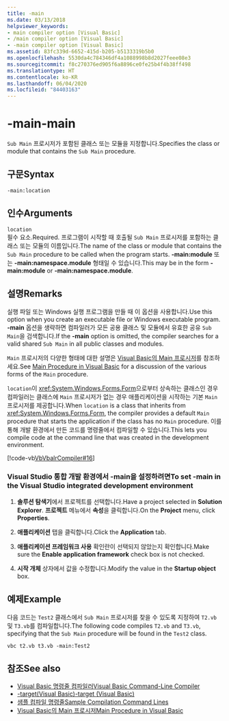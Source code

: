 ```yaml
---
title: -main
ms.date: 03/13/2018
helpviewer_keywords:
- main compiler option [Visual Basic]
- /main compiler option [Visual Basic]
- -main compiler option [Visual Basic]
ms.assetid: 83fc339d-6652-415d-b205-b5133319b5b0
ms.openlocfilehash: 5530da4c784346df4a1088998b8d2027feee08e3
ms.sourcegitcommit: f8c270376ed905f6a8896ce0fe25b4f4b38ff498
ms.translationtype: HT
ms.contentlocale: ko-KR
ms.lasthandoff: 06/04/2020
ms.locfileid: "84403163"
---
```

# <a name="-main"></a><span data-ttu-id="b38b8-102">-main</span><span class="sxs-lookup"><span data-stu-id="b38b8-102">-main</span></span>
<span data-ttu-id="b38b8-103">`Sub Main` 프로시저가 포함된 클래스 또는 모듈을 지정합니다.</span><span class="sxs-lookup"><span data-stu-id="b38b8-103">Specifies the class or module that contains the `Sub Main` procedure.</span></span>  
  
## <a name="syntax"></a><span data-ttu-id="b38b8-104">구문</span><span class="sxs-lookup"><span data-stu-id="b38b8-104">Syntax</span></span>  
  
```console  
-main:location  
```  
  
## <a name="arguments"></a><span data-ttu-id="b38b8-105">인수</span><span class="sxs-lookup"><span data-stu-id="b38b8-105">Arguments</span></span>  
 `location`  
 <span data-ttu-id="b38b8-106">필수 요소.</span><span class="sxs-lookup"><span data-stu-id="b38b8-106">Required.</span></span> <span data-ttu-id="b38b8-107">프로그램이 시작할 때 호출될 `Sub Main` 프로시저를 포함하는 클래스 또는 모듈의 이름입니다.</span><span class="sxs-lookup"><span data-stu-id="b38b8-107">The name of the class or module that contains the `Sub Main` procedure to be called when the program starts.</span></span> <span data-ttu-id="b38b8-108">**-main:module** 또는 **-main:namespace.module** 형태일 수 있습니다.</span><span class="sxs-lookup"><span data-stu-id="b38b8-108">This may be in the form **-main:module** or **-main:namespace.module**.</span></span>  
  
## <a name="remarks"></a><span data-ttu-id="b38b8-109">설명</span><span class="sxs-lookup"><span data-stu-id="b38b8-109">Remarks</span></span>  
 <span data-ttu-id="b38b8-110">실행 파일 또는 Windows 실행 프로그램을 만들 때 이 옵션을 사용합니다.</span><span class="sxs-lookup"><span data-stu-id="b38b8-110">Use this option when you create an executable file or Windows executable program.</span></span> <span data-ttu-id="b38b8-111">**-main** 옵션을 생략하면 컴파일러가 모든 공용 클래스 및 모듈에서 유효한 공유 `Sub Main`을 검색합니다.</span><span class="sxs-lookup"><span data-stu-id="b38b8-111">If the **-main** option is omitted, the compiler searches for a valid shared `Sub Main` in all public classes and modules.</span></span>  
  
 <span data-ttu-id="b38b8-112">`Main` 프로시저의 다양한 형태에 대한 설명은 [Visual Basic의 Main 프로시저](../../programming-guide/program-structure/main-procedure.md)를 참조하세요.</span><span class="sxs-lookup"><span data-stu-id="b38b8-112">See [Main Procedure in Visual Basic](../../programming-guide/program-structure/main-procedure.md) for a discussion of the various forms of the `Main` procedure.</span></span>  
  
 <span data-ttu-id="b38b8-113">`location`이 <xref:System.Windows.Forms.Form>으로부터 상속하는 클래스인 경우 컴파일러는 클래스에 `Main` 프로시저가 없는 경우 애플리케이션을 시작하는 기본 `Main` 프로시저를 제공합니다.</span><span class="sxs-lookup"><span data-stu-id="b38b8-113">When `location` is a class that inherits from <xref:System.Windows.Forms.Form>, the compiler provides a default `Main` procedure that starts the application if the class has no `Main` procedure.</span></span> <span data-ttu-id="b38b8-114">이를 통해 개발 환경에서 만든 코드를 명령줄에서 컴파일할 수 있습니다.</span><span class="sxs-lookup"><span data-stu-id="b38b8-114">This lets you compile code at the command line that was created in the development environment.</span></span>  
  
 [!code-vb[VbVbalrCompiler#16](~/samples/snippets/visualbasic/VS_Snippets_VBCSharp/VbVbalrCompiler/VB/Class1.vb#16)]  
  
### <a name="to-set--main-in-the-visual-studio-integrated-development-environment"></a><span data-ttu-id="b38b8-115">Visual Studio 통합 개발 환경에서 -main을 설정하려면</span><span class="sxs-lookup"><span data-stu-id="b38b8-115">To set -main in the Visual Studio integrated development environment</span></span>  
  
1. <span data-ttu-id="b38b8-116">**솔루션 탐색기**에서 프로젝트를 선택합니다.</span><span class="sxs-lookup"><span data-stu-id="b38b8-116">Have a project selected in **Solution Explorer**.</span></span> <span data-ttu-id="b38b8-117">**프로젝트** 메뉴에서 **속성**을 클릭합니다.</span><span class="sxs-lookup"><span data-stu-id="b38b8-117">On the **Project** menu, click **Properties**.</span></span>  
  
2. <span data-ttu-id="b38b8-118">**애플리케이션** 탭을 클릭합니다.</span><span class="sxs-lookup"><span data-stu-id="b38b8-118">Click the **Application** tab.</span></span>  
  
3. <span data-ttu-id="b38b8-119">**애플리케이션 프레임워크 사용** 확인란이 선택되지 않았는지 확인합니다.</span><span class="sxs-lookup"><span data-stu-id="b38b8-119">Make sure the **Enable application framework** check box is not checked.</span></span>  
  
4. <span data-ttu-id="b38b8-120">**시작 개체** 상자에서 값을 수정합니다.</span><span class="sxs-lookup"><span data-stu-id="b38b8-120">Modify the value in the **Startup object** box.</span></span>  
  
## <a name="example"></a><span data-ttu-id="b38b8-121">예제</span><span class="sxs-lookup"><span data-stu-id="b38b8-121">Example</span></span>  
 <span data-ttu-id="b38b8-122">다음 코드는 `Test2` 클래스에서 `Sub Main` 프로시저를 찾을 수 있도록 지정하여 `T2.vb` 및 `T3.vb`를 컴파일합니다.</span><span class="sxs-lookup"><span data-stu-id="b38b8-122">The following code compiles `T2.vb` and `T3.vb`, specifying that the `Sub Main` procedure will be found in the `Test2` class.</span></span>  
  
```console
vbc t2.vb t3.vb -main:Test2  
```  
  
## <a name="see-also"></a><span data-ttu-id="b38b8-123">참조</span><span class="sxs-lookup"><span data-stu-id="b38b8-123">See also</span></span>

- [<span data-ttu-id="b38b8-124">Visual Basic 명령줄 컴파일러</span><span class="sxs-lookup"><span data-stu-id="b38b8-124">Visual Basic Command-Line Compiler</span></span>](index.md)
- [<span data-ttu-id="b38b8-125">-target(Visual Basic)</span><span class="sxs-lookup"><span data-stu-id="b38b8-125">-target (Visual Basic)</span></span>](target.md)
- [<span data-ttu-id="b38b8-126">샘플 컴파일 명령줄</span><span class="sxs-lookup"><span data-stu-id="b38b8-126">Sample Compilation Command Lines</span></span>](sample-compilation-command-lines.md)
- [<span data-ttu-id="b38b8-127">Visual Basic의 Main 프로시저</span><span class="sxs-lookup"><span data-stu-id="b38b8-127">Main Procedure in Visual Basic</span></span>](../../programming-guide/program-structure/main-procedure.md)
